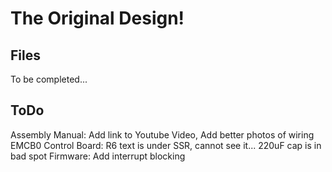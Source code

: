 # The Original Design!

## Files

To be completed...

## ToDo

Assembly Manual: Add link to Youtube Video, Add better photos of wiring
EMCB0 Control Board: R6 text is under SSR, cannot see it... 220uF cap is in bad spot
Firmware: Add interrupt blocking
